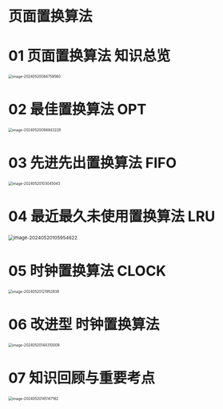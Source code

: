 # 页面置换算法



# 01 页面置换算法 知识总览

<img src="https://cvp.oss-cn-shanghai.aliyuncs.com/picgo/202405200847804.png" alt="image-20240520084759560" style="zoom:50%;" />



# 02 最佳置换算法 OPT

<img src="https://cvp.oss-cn-shanghai.aliyuncs.com/picgo/202405200948616.png" alt="image-20240520094843228" style="zoom:50%;" />



# 03 先进先出置换算法 FIFO

<img src="https://cvp.oss-cn-shanghai.aliyuncs.com/picgo/202405201030446.png" alt="image-20240520103045043" style="zoom:50%;" />



# 04 最近最久未使用置换算法 LRU

<img src="https://cvp.oss-cn-shanghai.aliyuncs.com/picgo/202405201059884.png" alt="image-20240520105954622" style="zoom:67%;" />



# 05 时钟置换算法 CLOCK

<img src="https://cvp.oss-cn-shanghai.aliyuncs.com/picgo/202405201219366.png" alt="image-20240520121952839" style="zoom:50%;" />

# 06 改进型 时钟置换算法

<img src="https://cvp.oss-cn-shanghai.aliyuncs.com/picgo/202405201443563.png" alt="image-20240520144310009" style="zoom:50%;" />



# 07 知识回顾与重要考点

<img src="https://cvp.oss-cn-shanghai.aliyuncs.com/picgo/202405201451302.png" alt="image-20240520145147162" style="zoom:50%;" />